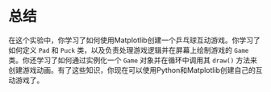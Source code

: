 # 总结

在这个实验中，你学习了如何使用Matplotlib创建一个乒乓球互动游戏。你学习了如何定义 `Pad` 和 `Puck` 类，以及负责处理游戏逻辑并在屏幕上绘制游戏的 `Game` 类。你还学习了如何通过实例化一个 `Game` 对象并在循环中调用其 `draw()` 方法来创建游戏动画。有了这些知识，你现在可以使用Python和Matplotlib创建自己的互动游戏了。
